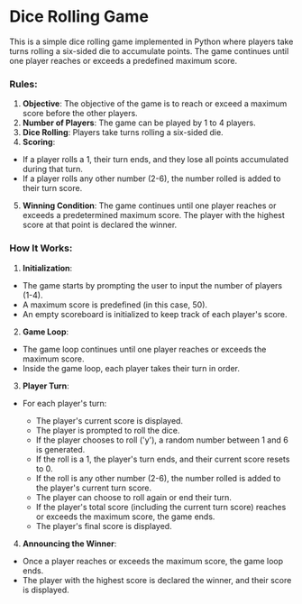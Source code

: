# Dice Rolling Game
This is a simple dice rolling game implemented in Python where players take turns rolling a six-sided die to accumulate points. The game continues until one player reaches or exceeds a predefined maximum score.

### Rules:
1. **Objective**: The objective of the game is to reach or exceed a maximum score before the other players.
2. **Number of Players**: The game can be played by 1 to 4 players.
3. **Dice Rolling**: Players take turns rolling a six-sided die.
4. **Scoring**:
+ If a player rolls a 1, their turn ends, and they lose all points accumulated during that turn.
+ If a player rolls any other number (2-6), the number rolled is added to their turn score.
5. **Winning Condition**: The game continues until one player reaches or exceeds a predetermined maximum score. The player with the highest score at that point is declared the winner.
### How It Works:
1. **Initialization**:

+ The game starts by prompting the user to input the number of players (1-4).
+ A maximum score is predefined (in this case, 50).
+ An empty scoreboard is initialized to keep track of each player's score.

2. **Game Loop**:

+ The game loop continues until one player reaches or exceeds the maximum score.
+ Inside the game loop, each player takes their turn in order.

3. **Player Turn**:

+ For each player's turn:

    * The player's current score is displayed.
    * The player is prompted to roll the dice.
    * If the player chooses to roll ('y'), a random number between 1 and 6 is generated.
    * If the roll is a 1, the player's turn ends, and their current score resets to 0.
    * If the roll is any other number (2-6), the number rolled is added to the player's current turn score.
    * The player can choose to roll again or end their turn.
    * If the player's total score (including the current turn score) reaches or exceeds the maximum score, the game ends.
    * The player's final score is displayed.

4. **Announcing the Winner**:

+ Once a player reaches or exceeds the maximum score, the game loop ends.
+ The player with the highest score is declared the winner, and their score is displayed.
